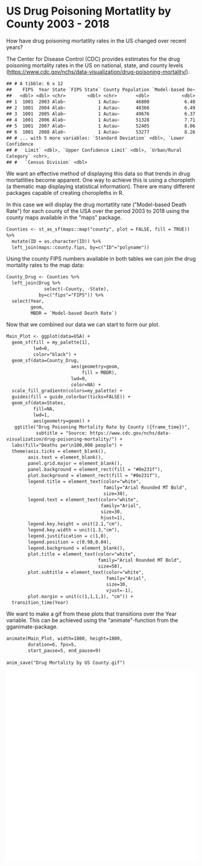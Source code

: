 US Drug Poisoning Mortatlity by County 2003 - 2018
==================================================

How have drug poisoning mortatlity rates in the US changed over recent
years?

The Center for Disease Control (CDC) provides estimates for the drug
poisoning mortality rates in the US on national, state, and county
levels
(<https://www.cdc.gov/nchs/data-visualization/drug-poisoning-mortality/>).

    ## # A tibble: 6 x 12
    ##    FIPS  Year State `FIPS State` County Population `Model-based De~
    ##   <dbl> <dbl> <chr>        <dbl> <chr>       <dbl>            <dbl>
    ## 1  1001  2003 Alab~            1 Autau~      46800             6.40
    ## 2  1001  2004 Alab~            1 Autau~      48366             6.49
    ## 3  1001  2005 Alab~            1 Autau~      49676             6.37
    ## 4  1001  2006 Alab~            1 Autau~      51328             7.71
    ## 5  1001  2007 Alab~            1 Autau~      52405             8.06
    ## 6  1001  2008 Alab~            1 Autau~      53277             8.26
    ## # ... with 5 more variables: `Standard Deviation` <dbl>, `Lower Confidence
    ## #   Limit` <dbl>, `Upper Confidence Limit` <dbl>, `Urban/Rural Category` <chr>,
    ## #   `Census Division` <dbl>

We want an effective method of displaying this data so that trends in
drug mortatlities become apparent. One way to achieve this is using a
choropleth (a thematic map displaying statistical information). There
are many different packages capable of creating choropleths in R.

In this case we will display the drug mortatlity rate ("Model-based
Death Rate") for each county of the USA over the period 2003 to 2018
using the county maps available in the "maps" package.

    Counties <- st_as_sf(maps::map("county", plot = FALSE, fill = TRUE)) %>%
      mutate(ID = as.character(ID)) %>%
      left_join(maps::county.fips, by=c("ID"="polyname"))

Using the county FIPS numbers available in both tables we can join the
drug mortality rates to the map data:

    County_Drug <- Counties %>%
      left_join(Drug %>%
                  select(-County, -State),
                by=c("fips"="FIPS")) %>%
      select(Year,
             geom,
             MBDR = `Model-based Death Rate`)

Now that we combined our data we can start to form our plot.

    Main_Plot <- ggplot(data=USA) +
      geom_sf(fill = my_palette[1],
              lwd=0,
              color="black") +
      geom_sf(data=County_Drug,
                            aes(geometry=geom,
                                fill = MBDR),
                            lwd=0,
                            color=NA) +
      scale_fill_gradientn(colors=my_palette) +
      guides(fill = guide_colorbar(ticks=FALSE)) +
      geom_sf(data=States,
              fill=NA,
              lwd=1,
              aes(geometry=geom)) +
       ggtitle("Drug Poisoning Mortality Rate by County ({frame_time})",
               subtitle = "Source: https://www.cdc.gov/nchs/data-visualization/drug-poisoning-mortality/") +
      labs(fill="Deaths per\n100,000 people") +
      theme(axis.ticks = element_blank(),
            axis.text = element_blank(),
            panel.grid.major = element_blank(),
            panel.background = element_rect(fill = "#0e231f"),
            plot.background = element_rect(fill = "#0e231f"),
            legend.title = element_text(color="white",
                                        family="Arial Rounded MT Bold",
                                        size=30),
            legend.text = element_text(color="white",
                                       family="Arial",
                                       size=30,
                                       hjust=1),
            legend.key.height = unit(2.1,"cm"),
            legend.key.width = unit(1.3,"cm"),
            legend.justification = c(1,0),
            legend.position = c(0.98,0.04),
            legend.background = element_blank(),
            plot.title = element_text(color="white",
                                      family="Arial Rounded MT Bold",
                                      size=50),
            plot.subtitle = element_text(color="white",
                                         family="Arial",
                                         size=30,
                                         vjust=-1),
            plot.margin = unit(c(1,1,1,1), "cm")) +
      transition_time(Year)

We want to make a gif from these plots that transitions over the Year
variable. This can be achieved using the "animate"-function from the
gganimate-package.

    animate(Main_Plot, width=1800, height=1800,
            duration=6, fps=5,
            start_pause=5, end_pause=9)

    anim_save("Drug Mortality by US County.gif")

<img src="Drug Mortality by US County.gif"/>
